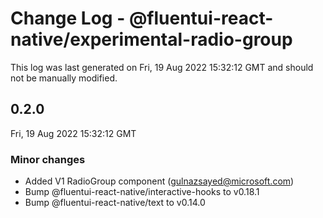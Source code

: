 # Change Log - @fluentui-react-native/experimental-radio-group

This log was last generated on Fri, 19 Aug 2022 15:32:12 GMT and should not be manually modified.

<!-- Start content -->

## 0.2.0

Fri, 19 Aug 2022 15:32:12 GMT

### Minor changes

- Added V1 RadioGroup component (gulnazsayed@microsoft.com)
- Bump @fluentui-react-native/interactive-hooks to v0.18.1
- Bump @fluentui-react-native/text to v0.14.0
